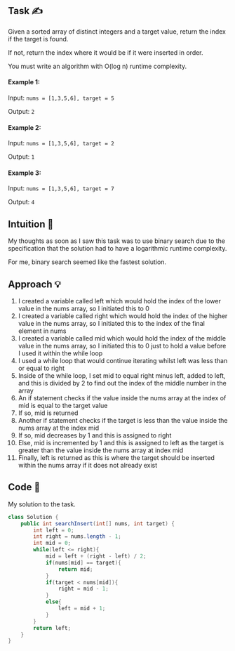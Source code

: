 ## Task ✍
Given a sorted array of distinct integers and a target value, return the index if the target is found. 

If not, return the index where it would be if it were inserted in order.

You must write an algorithm with O(log n) runtime complexity.

#### Example 1:
Input: ```nums = [1,3,5,6], target = 5```

Output: ```2```

#### Example 2:
Input: ```nums = [1,3,5,6], target = 2```

Output: ```1```

#### Example 3:
Input: ```nums = [1,3,5,6], target = 7```

Output: ```4```

## Intuition 💬
<!-- Describe your first thoughts on how to solve this problem. -->
My thoughts as soon as I saw this task was to use binary search due to the specification that the solution had to have a logarithmic runtime complexity.

For me, binary search seemed like the fastest solution.

## Approach 💡
<!-- Describe your approach to solving the problem. -->
1. I created a variable called left which would hold the index of the lower value in the nums array, so I initiated this to 0
2. I created a variable called right which would hold the index of the higher value in the nums array, so I initiated this to the index of the final element in nums
3. I created a variable called mid which would hold the index of the middle value in the nums array, so I initiated this to 0 just to hold a value before I used it within the while loop
4. I used a while loop that would continue iterating whilst left was less than or equal to right
5. Inside of the while loop, I set mid to equal right minus left, added to left, and this is divided by 2 to find out the index of the middle number in the array
6. An if statement checks if the value inside the nums array at the index of mid is equal to the target value
7. If so, mid is returned
8. Another if statement checks if the target is less than the value inside the nums array at the index mid
9. If so, mid decreases by 1 and this is assigned to right
10. Else, mid is incremented by 1 and this is assigned to left as the target is greater than the value inside the nums array at index mid
11. Finally, left is returned as this is where the target should be inserted within the nums array if it does not already exist

## Code 📝
My solution to the task.
```java
class Solution {
    public int searchInsert(int[] nums, int target) {
        int left = 0;
        int right = nums.length - 1;
        int mid = 0;
        while(left <= right){
            mid = left + (right - left) / 2;
            if(nums[mid] == target){
                return mid;
            }
            if(target < nums[mid]){
                right = mid - 1;
            }
            else{
                left = mid + 1;
            }
        }
        return left;
    }
}
```
